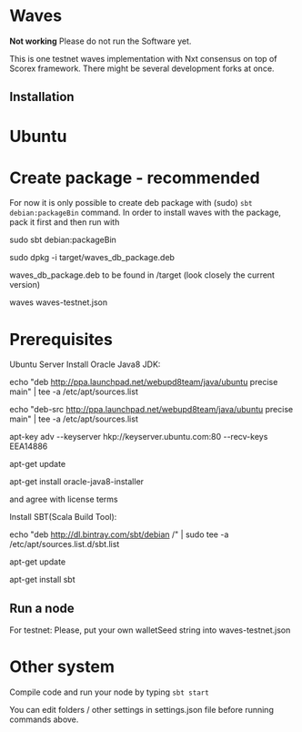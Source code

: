 # Waves

**Not working** Please do not run the Software yet.

This is one testnet waves implementation with Nxt consensus on top of Scorex framework.
There might be several development forks at once.

## Installation
# Ubuntu

# Create package - recommended

For now it is only possible to create deb package with (sudo) `sbt debian:packageBin` command. 
In order to install waves with the package, pack it first and then run with

sudo sbt debian:packageBin

sudo dpkg -i target/waves_db_package.deb

waves_db_package.deb to be found in /target (look closely the current version)

waves waves-testnet.json

# Prerequisites

Ubuntu Server
Install Oracle Java8 JDK:

echo "deb http://ppa.launchpad.net/webupd8team/java/ubuntu precise main" | tee -a /etc/apt/sources.list

echo "deb-src http://ppa.launchpad.net/webupd8team/java/ubuntu precise main" | tee -a /etc/apt/sources.list

apt-key adv --keyserver hkp://keyserver.ubuntu.com:80 --recv-keys EEA14886

apt-get update

apt-get install oracle-java8-installer

and agree with license terms

Install SBT(Scala Build Tool):

echo "deb http://dl.bintray.com/sbt/debian /" | sudo tee -a /etc/apt/sources.list.d/sbt.list 

apt-get update 

apt-get install sbt 


## Run a node

For testnet:
Please, put your own walletSeed string into waves-testnet.json

# Other system

Compile code and run your node by typing `sbt start` 




You can edit folders / other settings in settings.json file before running commands above.


